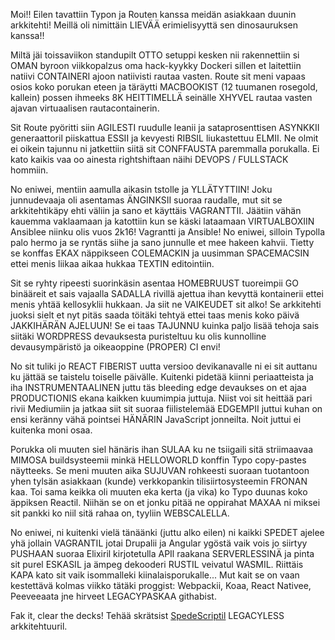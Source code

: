 Moi!! Eilen tavattiin Typon ja Routen kanssa meidän asiakkaan duunin arkkitehti!
Meillä oli nimittäin LIEVÄÄ erimielisyyttä sen dinosauruksen kanssa!!

Miltä jäi toissaviikon standupilt OTTO setuppi kesken nii rakennettiin si OMAN
byroon viikkopalzus oma hack-kyykky Dockeri sillen et laitettiin natiivi
CONTAINERI ajoon natiivisti rautaa vasten. Route sit meni vapaas osios koko
porukan eteen ja täräytti MACBOOKIST (12 tuumanen rosegold, kallein) possen
ihmeeks 8K HEITTIMELLÄ seinälle XHYVEL rautaa vasten ajavan virtuaalisen
rautacontainerin.

Sit Route pyöritti siin AGILESTI ruudulle leanii ja sataprosenttisen ASYNKKII
generaattoril piiskattua ESSII ja kevyesti RIBSIL liukastettuu ELMII. Ne olmit
ei oikein tajunnu ni jatkettiin siitä sit CONFFAUSTA paremmalla porukalla.
Ei kato kaikis vaa oo ainesta rightshiftaan näihi DEVOPS / FULLSTACK hommiin.

No eniwei, mentiin aamulla aikasin tstolle ja YLLÄTYTTIIN! Joku junnudevaaja
oli asentamas ÄNGINKSII suoraa raudalle, mut sit se arkkitehtikäpy ehti väliin
ja sano et käyttäis VAGRANTTII. Jäätiin vähän kauemma vaklaamaan ja katottiin
kun se käski lataamaan VIRTUALBOXIIN Ansiblee niinku olis vuos 2k16! Vagrantti
ja Ansible! No eniwei, silloin Typolla palo hermo ja se ryntäs siihe ja sano
junnulle et mee hakeen kahvii. Tietty se konffas EKAX näppikseen COLEMACKIN
ja uusimman SPACEMACSIN ettei menis liikaa aikaa hukkaa TEXTIN editointiin.

Sit se ryhty ripeesti suorinkäsin asentaa HOMEBRUUST tuoreimpii GO binääreit et
sais vajaalla SADALLA rivillä ajettua ihan kevyttä kontainerii ettei menis yhtää
kellosyklii hukkaan. Ja siit ne VAIKEUDET sit alko! Se arkkitehti juoksi sielt
et nyt pitäs saada töitäki tehtyä ettei taas menis koko päivä JAKKIHÄRÄN AJELUUN!
Se ei taas TAJUNNU kuinka paljo lisää tehoja sais siitäki WORDPRESS devauksesta
puristeltuu ku olis kunnolline devausympäristö ja oikeaoppine (PROPER) CI envi!

No sit tuliki jo REACT FIBERIST uutta versioo devikanavalle ni ei sit auttanu ku
jättää se taistelu toiselle päivälle. Kuitenki pidetää kiinni periaatteista ja
iha INSTRUMENTAALINEN juttu täs bleeding edge devaukses on et ajaa PRODUCTIONIS
ekana kaikken kuumimpia juttuja. Niist voi sit heittää pari rivii Mediumiin ja
jatkaa siit sit suoraa fiilistelemää EDGEMPII juttui kuhan on ensi keränny vähä
pointsei HÄNÄRIN JavaScript jonneilta. Noit juttui ei kuitenka moni osaa.

Porukka oli muuten siel hänäris ihan SULAA ku ne tsiigaili sitä striimaavaa
MIMOSA buildsysteemii minkä HELLOWORLD konffin Typo copy-pastes näytteeks. Se
meni muuten aika SUJUVAN rohkeesti suoraan tuotantoon yhen tylsän asiakkaan (kunde)
verkkopankin tilisiirtosysteemin FRONAN kaa. Toi sama keikka oli muuten eka kerta
(ja vika) ko Typo duunas koko äppiksen Reactil. Niihän se on et jonku pitää ne
oppirahat MAXAA ni miksei sit pankki ko niil sitä rahaa on, tyyliin WEBSCALELLA.

No eniwei, ni kuitenki vielä tänäänki (juttu alko eilen) ni kaikki SPEDET ajelee
yhä jollain VAGRANTIL jotai Drupalii ja Angular ygöstä vaik vois jo siirtyy PUSHAAN
suoraa Elixiril kirjotetulla APIl raakana SERVERLESSINÄ ja pinta sit purel ESKASIL
ja ämpeg dekooderi RUSTIL veivatul WASMIL. Riittäis KAPA kato sit vaik isommalleki
kiinalaisporukalle... Mut kait se on vaan kestettävä kolmas viikko tätäki proggist:
Webpackii, Koaa, React Nativee, Peeveeaata jne hirveet LEGACYPASKAA githabist.

Fak it, clear the decks! Tehää skrätsist [SpedeScriptil](https://janit.iki.fi/spedescript) LEGACYLESS arkkitehtuuril.
